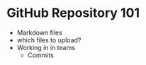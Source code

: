# GitHub Repository 101

* Markdown files
* which files to upload?
* Working in in teams
    - Commits

